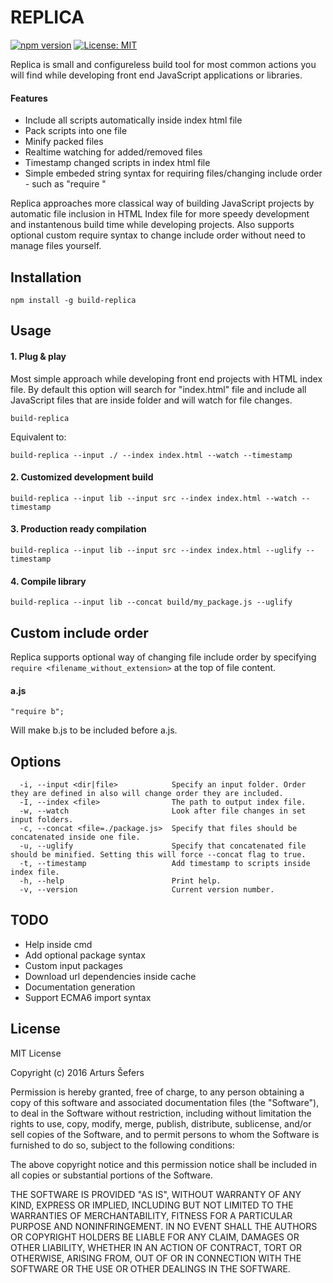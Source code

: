 # REPLICA

[![npm version](https://badge.fury.io/js/build-replica.svg)](https://badge.fury.io/js/build-replica)
[![License: MIT](https://img.shields.io/badge/License-MIT-yellow.svg)](https://opensource.org/licenses/MIT)

Replica is small and configureless build tool for most common actions you will find while developing front end JavaScript applications or libraries.

#### Features
* Include all scripts automatically inside index html file
* Pack scripts into one file
* Minify packed files
* Realtime watching for added/removed files
* Timestamp changed scripts in index html file
* Simple embeded string syntax for requiring files/changing include order - such as "require <name>"

Replica approaches more classical way of building JavaScript projects by automatic file inclusion in HTML Index file for more speedy development and instantenous build time while developing projects.
Also supports optional custom require syntax to change include order without need to manage files yourself.

## Installation

```
npm install -g build-replica
```

## Usage

#### 1. Plug & play
Most simple approach while developing front end projects with HTML index file. 
By default this option will search for "index.html" file and include all JavaScript files that are inside folder and will watch for file changes.
```
build-replica
```
Equivalent to:
```
build-replica --input ./ --index index.html --watch --timestamp
```

#### 2. Customized development build
```
build-replica --input lib --input src --index index.html --watch --timestamp
```

#### 3. Production ready compilation
```
build-replica --input lib --input src --index index.html --uglify --timestamp
```

#### 4. Compile library
```
build-replica --input lib --concat build/my_package.js --uglify
```

## Custom include order
Replica supports optional way of changing file include order by specifying `require <filename_without_extension>` at the top of file content.

#### a.js
```
"require b";
```

Will make b.js to be included before a.js.

## Options

```
  -i, --input <dir|file>        	Specify an input folder. Order they are defined in also will change order they are included.
  -I, --index <file>           		The path to output index file.
  -w, --watch						Look after file changes in set input folders.
  -c, --concat <file=./package.js>	Specify that files should be concatenated inside one file.
  -u, --uglify						Specify that concatenated file should be minified. Setting this will force --concat flag to true.
  -t, --timestamp					Add timestamp to scripts inside index file.
  -h, --help 						Print help.
  -v, --version						Current version number.
```

## TODO

- Help inside cmd
- Add optional package syntax
- Custom input packages
- Download url dependencies inside cache
- Documentation generation
- Support ECMA6 import syntax

## License

MIT License

Copyright (c) 2016 Arturs Šefers

Permission is hereby granted, free of charge, to any person obtaining a copy
of this software and associated documentation files (the "Software"), to deal
in the Software without restriction, including without limitation the rights
to use, copy, modify, merge, publish, distribute, sublicense, and/or sell
copies of the Software, and to permit persons to whom the Software is
furnished to do so, subject to the following conditions:

The above copyright notice and this permission notice shall be included in all
copies or substantial portions of the Software.

THE SOFTWARE IS PROVIDED "AS IS", WITHOUT WARRANTY OF ANY KIND, EXPRESS OR
IMPLIED, INCLUDING BUT NOT LIMITED TO THE WARRANTIES OF MERCHANTABILITY,
FITNESS FOR A PARTICULAR PURPOSE AND NONINFRINGEMENT. IN NO EVENT SHALL THE
AUTHORS OR COPYRIGHT HOLDERS BE LIABLE FOR ANY CLAIM, DAMAGES OR OTHER
LIABILITY, WHETHER IN AN ACTION OF CONTRACT, TORT OR OTHERWISE, ARISING FROM,
OUT OF OR IN CONNECTION WITH THE SOFTWARE OR THE USE OR OTHER DEALINGS IN THE
SOFTWARE.
